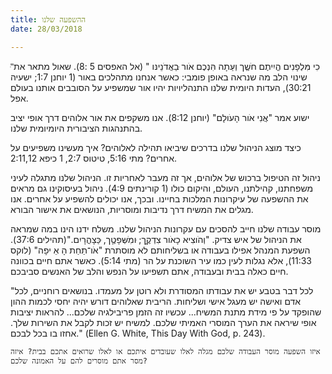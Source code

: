 ```yaml
---
title: ההשפעה שלנו
date: 28/03/2018

---
```


"ּכִי מִּלְפָנִים הֱיִיתֶם חׁשְֶך וְעַּתָה הִּנְכֶם אֹור ּבַאֲדֹנֵינּו " (אל האפסים 5 :8). שאול מתאר את שינוי הלב מה שנראה באופן פומבי: כאשר אנחנו מתהלכים באור (1 יוחנן 1:7; ישעיה 30:21), העדות היומית שלנו התנהליויות יהיו אור שמשפיע על הסובבים אותנו בעולם אפל.

ישוע אמר "אֲנִי אֹור הָעֹולָם" (יוחנן 8:12). אנו משקפים את אור אלוהים דרך אופי יציב בהתנהגות הציבורית היומיומית שלנו.

כיצד מוצג הניהול שלנו בדרכים שיביאו תהילה לאלוהים? איך מעשינו משפיעים על אחרים? מתי 5:16, טיטוס 2:7, 1 כיפא 2:11,12.

ניהול זה הטיפול ברכוש של אלוהים, אך זה מעבר לאחריות זו. הניהול שלנו מתגלה לעיני משפחתנו, קהילתנו, העולם, והיקום כולו (1 קורינתים 4:9). ניהול בעיסוקינו גם מראים את ההשפעה של עיקרונות המלכות בחיינו. ובכך, אנו יכולים להשפיע על אחרים. אנו מגלים את המשיח דרך נדיבות ומוסריות, הנושאים את אישור הבורא.

מוסר עבודה שלנו חייב להסכים עם עקרונות הניהול שלנו. משלח ידנו הינו במה שמראה את הניהול של איש צדיק. "וְהֹוצִיא כָאֹור צִדְקֶָך; ּומִׁשְּפָטֶָך, ּכַּצָהֳרָיִם."(תהילים 37:6). השפעת המנהל אפילו בעבודה או בשליחותם לא מוסתרת "אֹו־תַחַת הָ אֵ יפָה" (לוקס 11:33), אלא נגלות לעין כמו עיר השוכנת על הר (מתי 5:14). כאשר אתם חיים בכוונה חיים כאלה בבית ובעבודה, אתם תשפיעו על הנפש והלב של האנשים סביבכם.

"לכל דבר בטבע יש את עבודתו המסודרת ולא רוטן על מעמדו. בנושאים רוחניים, לכל אדם ואישה יש מעגל אישי ושליחות. הריבית שאלוהים דורש יהיה יחסי לכמות ההון שהופקד על פי מידת מתנת המשיח... עכשיו זה הזמן פריבילגיה שלכם... להראות יציבות אופי שיראה את הערך המוסרי האמיתי שלכם. למשיח יש זכות לקבל את השירות שלך. אחזו בו בכל לבכם." (Ellen G. White, This Day With God, p. 243).

`איזו השפעה מוסר העבודה שלכם מגלה לאלו שעובדים איתכם או לאלו שרואים אתכם בבית? איזה מסר אתם מוסרים להם על האמונה שלכם?`